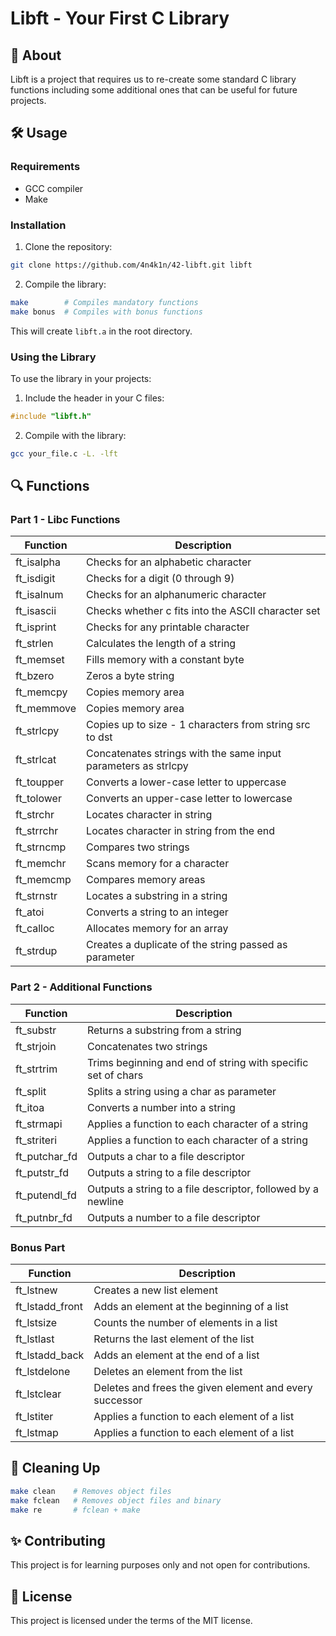 # Libft - Your First C Library

## 📝 About
Libft is a project that requires us to re-create some standard C library functions including some additional ones that can be useful for future projects.

## 🛠️ Usage

### Requirements
- GCC compiler
- Make

### Installation
1. Clone the repository:
```bash
git clone https://github.com/4n4k1n/42-libft.git libft
```

2. Compile the library:
```bash
make        # Compiles mandatory functions
make bonus  # Compiles with bonus functions
```

This will create `libft.a` in the root directory.

### Using the Library
To use the library in your projects:
1. Include the header in your C files:
```c
#include "libft.h"
```

2. Compile with the library:
```bash
gcc your_file.c -L. -lft
```

## 🔍 Functions

### Part 1 - Libc Functions
| Function | Description |
|----------|-------------|
| ft_isalpha | Checks for an alphabetic character |
| ft_isdigit | Checks for a digit (0 through 9) |
| ft_isalnum | Checks for an alphanumeric character |
| ft_isascii | Checks whether c fits into the ASCII character set |
| ft_isprint | Checks for any printable character |
| ft_strlen | Calculates the length of a string |
| ft_memset | Fills memory with a constant byte |
| ft_bzero | Zeros a byte string |
| ft_memcpy | Copies memory area |
| ft_memmove | Copies memory area |
| ft_strlcpy | Copies up to size - 1 characters from string src to dst |
| ft_strlcat | Concatenates strings with the same input parameters as strlcpy |
| ft_toupper | Converts a lower-case letter to uppercase |
| ft_tolower | Converts an upper-case letter to lowercase |
| ft_strchr | Locates character in string |
| ft_strrchr | Locates character in string from the end |
| ft_strncmp | Compares two strings |
| ft_memchr | Scans memory for a character |
| ft_memcmp | Compares memory areas |
| ft_strnstr | Locates a substring in a string |
| ft_atoi | Converts a string to an integer |
| ft_calloc | Allocates memory for an array |
| ft_strdup | Creates a duplicate of the string passed as parameter |

### Part 2 - Additional Functions
| Function | Description |
|----------|-------------|
| ft_substr | Returns a substring from a string |
| ft_strjoin | Concatenates two strings |
| ft_strtrim | Trims beginning and end of string with specific set of chars |
| ft_split | Splits a string using a char as parameter |
| ft_itoa | Converts a number into a string |
| ft_strmapi | Applies a function to each character of a string |
| ft_striteri | Applies a function to each character of a string |
| ft_putchar_fd | Outputs a char to a file descriptor |
| ft_putstr_fd | Outputs a string to a file descriptor |
| ft_putendl_fd | Outputs a string to a file descriptor, followed by a newline |
| ft_putnbr_fd | Outputs a number to a file descriptor |

### Bonus Part
| Function | Description |
|----------|-------------|
| ft_lstnew | Creates a new list element |
| ft_lstadd_front | Adds an element at the beginning of a list |
| ft_lstsize | Counts the number of elements in a list |
| ft_lstlast | Returns the last element of the list |
| ft_lstadd_back | Adds an element at the end of a list |
| ft_lstdelone | Deletes an element from the list |
| ft_lstclear | Deletes and frees the given element and every successor |
| ft_lstiter | Applies a function to each element of a list |
| ft_lstmap | Applies a function to each element of a list |


## 🧹 Cleaning Up
```bash
make clean    # Removes object files
make fclean   # Removes object files and binary
make re       # fclean + make
```

## ✨ Contributing
This project is for learning purposes only and not open for contributions.

## 📝 License
This project is licensed under the terms of the MIT license.
